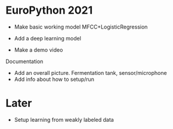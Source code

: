 
# EuroPython 2021

- Make basic working model
MFCC+LogisticRegression
- Add a deep learning model

- Make a demo video

Documentation

- Add an overall picture.
Fermentation tank, sensor/microphone
- Add info about how to setup/run

# Later

- Setup learning from weakly labeled data

